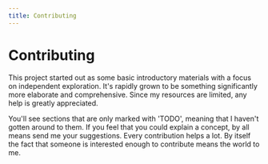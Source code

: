 ```yaml
---
title: Contributing
---
```


Contributing
============

This project started out as some basic introductory materials with a focus
on independent exploration. It's rapidly grown to be something significantly
more elaborate and comprehensive. Since my resources are limited, any help is
greatly appreciated.

You'll see sections that are only marked with 'TODO', meaning that I haven't
gotten around to them. If you feel that you could explain a concept, by all
means send me your suggestions. Every contribution helps a lot. By itself the
fact that someone is interested enough to contribute means the world to me.
